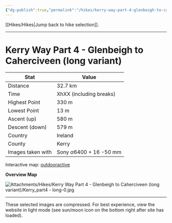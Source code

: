 ```yaml
---
{"dg-publish":true,"permalink":"/hikes/kerry-way-part-4-glenbeigh-to-caherciveen-long-variant/","hide":"true","updated":"2025-06-16T17:15:17.000+02:00"}
---
```


[[Hikes/Hikes\|Jump back to hike selection]].

---
# Kerry Way Part 4 - Glenbeigh to Caherciveen (long variant)
 
| Stat              | Value                                |
| ----------------- | ------------------------------------ |
| Distance          | 32.7 km                              |
| Time              | XhXX (including breaks)              |
| Highest Point     | 330 m                                |
| Lowest Point      | 13 m                                 |
| Ascent (up)       | 580 m                                |
| Descent (down)    | 579 m                                |
| Country           | Ireland                              |
| County            | Kerry                                |
| Images taken with | Sony $\alpha\text{6400}$ + 16 -50 mm |

Interactive map: [outdooractive](https://www.outdooractive.com/en/route/hiking-trail/southwest-ireland/kerry-way-part-4-glenbeigh-caherciveen-long-variation-/318373809/?share=%7E3ixcw3hp%244osshygt)

**Overview Map**

![Attachments/Hikes/Kerry Way Part 4 - Glenbeigh to Caherciveen (long variant)/Kerry_part4 - long-0.jpg](/img/user/Attachments/Hikes/Kerry%20Way%20Part%204%20-%20Glenbeigh%20to%20Caherciveen%20(long%20variant)/Kerry_part4%20-%20long-0.jpg)

---
These selected images are compressed. For best experience, view the website in light mode (see sun/moon icon on the bottom right after site has loaded).